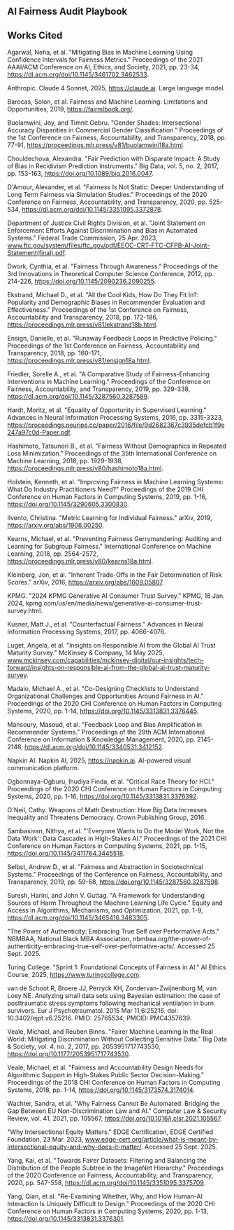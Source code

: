 ## AI Fairness Audit Playbook 

## Works Cited ##

Agarwal, Neha, et al. "Mitigating Bias in Machine Learning Using Confidence Intervals for Fairness Metrics." Proceedings of the 2021 AAAI/ACM Conference on AI, Ethics, and Society, 2021, pp. 23-34, https://dl.acm.org/doi/10.1145/3461702.3462533.

Anthropic. Claude 4 Sonnet, 2025, https://claude.ai. Large language model.

Barocas, Solon, et al. Fairness and Machine Learning: Limitations and Opportunities, 2019, https://fairmlbook.org/.

Buolamwini, Joy, and Timnit Gebru. "Gender Shades: Intersectional Accuracy Disparities in Commercial Gender Classification." Proceedings of the 1st Conference on Fairness, Accountability, and Transparency, 2018, pp. 77-91, https://proceedings.mlr.press/v81/buolamwini18a.html.

Chouldechova, Alexandra. "Fair Prediction with Disparate Impact: A Study of Bias in Recidivism Prediction Instruments." Big Data, vol. 5, no. 2, 2017, pp. 153-163, https://doi.org/10.1089/big.2016.0047.

D'Amour, Alexander, et al. "Fairness Is Not Static: Deeper Understanding of Long Term Fairness via Simulation Studies." Proceedings of the 2020 Conference on Fairness, Accountability, and Transparency, 2020, pp. 525-534, https://dl.acm.org/doi/10.1145/3351095.3372878.

Department of Justice Civil Rights Division, et al. "Joint Statement on Enforcement Efforts Against Discrimination and Bias in Automated Systems." Federal Trade Commission, 25 Apr. 2023, www.ftc.gov/system/files/ftc_gov/pdf/EEOC-CRT-FTC-CFPB-AI-Joint-Statement(final).pdf.

Dwork, Cynthia, et al. "Fairness Through Awareness." Proceedings of the 3rd Innovations in Theoretical Computer Science Conference, 2012, pp. 214-226, https://doi.org/10.1145/2090236.2090255.

Ekstrand, Michael D., et al. "All the Cool Kids, How Do They Fit In?: Popularity and Demographic Biases in Recommender Evaluation and Effectiveness." Proceedings of the 1st Conference on Fairness, Accountability and Transparency, 2018, pp. 172-186, https://proceedings.mlr.press/v81/ekstrand18b.html.

Ensign, Danielle, et al. "Runaway Feedback Loops in Predictive Policing." Proceedings of the 1st Conference on Fairness, Accountability and Transparency, 2018, pp. 160-171, https://proceedings.mlr.press/v81/ensign18a.html.

Friedler, Sorelle A., et al. "A Comparative Study of Fairness-Enhancing Interventions in Machine Learning." Proceedings of the Conference on Fairness, Accountability, and Transparency, 2019, pp. 329-338, https://dl.acm.org/doi/10.1145/3287560.3287589.

Hardt, Moritz, et al. "Equality of Opportunity in Supervised Learning." Advances in Neural Information Processing Systems, 2016, pp. 3315-3323, https://proceedings.neurips.cc/paper/2016/file/9d2682367c3935defcb1f9e247a97c0d-Paper.pdf.

Hashimoto, Tatsunori B., et al. "Fairness Without Demographics in Repeated Loss Minimization." Proceedings of the 35th International Conference on Machine Learning, 2018, pp. 1929-1938, https://proceedings.mlr.press/v80/hashimoto18a.html.

Holstein, Kenneth, et al. "Improving Fairness in Machine Learning Systems: What Do Industry Practitioners Need?" Proceedings of the 2019 CHI Conference on Human Factors in Computing Systems, 2019, pp. 1-16, https://doi.org/10.1145/3290605.3300830.

Ilvento, Christina. "Metric Learning for Individual Fairness." arXiv, 2019, https://arxiv.org/abs/1906.00250.

Kearns, Michael, et al. "Preventing Fairness Gerrymandering: Auditing and Learning for Subgroup Fairness." International Conference on Machine Learning, 2018, pp. 2564-2572, https://proceedings.mlr.press/v80/kearns18a.html.

Kleinberg, Jon, et al. "Inherent Trade-Offs in the Fair Determination of Risk Scores." arXiv, 2016, https://arxiv.org/abs/1609.05807.

KPMG. "2024 KPMG Generative AI Consumer Trust Survey." KPMG, 18 Jan. 2024, kpmg.com/us/en/media/news/generative-ai-consumer-trust-survey.html.

Kusner, Matt J., et al. "Counterfactual Fairness." Advances in Neural Information Processing Systems, 2017, pp. 4066-4076.

Luget, Angela, et al. "Insights on Responsible AI from the Global AI Trust Maturity Survey." McKinsey & Company, 14 May 2025, www.mckinsey.com/capabilities/mckinsey-digital/our-insights/tech-forward/insights-on-responsible-ai-from-the-global-ai-trust-maturity-survey.

Madaio, Michael A., et al. "Co-Designing Checklists to Understand Organizational Challenges and Opportunities Around Fairness in AI." Proceedings of the 2020 CHI Conference on Human Factors in Computing Systems, 2020, pp. 1-14, https://doi.org/10.1145/3313831.3376445.

Mansoury, Masoud, et al. "Feedback Loop and Bias Amplification in Recommender Systems." Proceedings of the 29th ACM International Conference on Information & Knowledge Management, 2020, pp. 2145-2148, https://dl.acm.org/doi/10.1145/3340531.3412152.

Napkin AI. Napkin AI, 2025, https://napkin.ai. AI-powered visual communication platform.

Ogbonnaya-Ogburu, Ihudiya Finda, et al. "Critical Race Theory for HCI." Proceedings of the 2020 CHI Conference on Human Factors in Computing Systems, 2020, pp. 1-16, https://doi.org/10.1145/3313831.3376392.

O'Neil, Cathy. Weapons of Math Destruction: How Big Data Increases Inequality and Threatens Democracy. Crown Publishing Group, 2016.

Sambasivan, Nithya, et al. "'Everyone Wants to Do the Model Work, Not the Data Work': Data Cascades in High-Stakes AI." Proceedings of the 2021 CHI Conference on Human Factors in Computing Systems, 2021, pp. 1-15, https://doi.org/10.1145/3411764.3445518.

Selbst, Andrew D., et al. "Fairness and Abstraction in Sociotechnical Systems." Proceedings of the Conference on Fairness, Accountability, and Transparency, 2019, pp. 59-68, https://doi.org/10.1145/3287560.3287598.

Suresh, Harini, and John V. Guttag. "A Framework for Understanding Sources of Harm Throughout the Machine Learning Life Cycle." Equity and Access in Algorithms, Mechanisms, and Optimization, 2021, pp. 1-9, https://dl.acm.org/doi/10.1145/3465416.3483305.

"The Power of Authenticity: Embracing True Self over Performative Acts." NBMBAA, National Black MBA Association, nbmbaa.org/the-power-of-authenticity-embracing-true-self-over-performative-acts/. Accessed 25 Sept. 2025.

Turing College. "Sprint 1: Foundational Concepts of Fairness in AI." AI Ethics Course, 2025, https://www.turingcollege.com.

van de Schoot R, Broere JJ, Perryck KH, Zondervan-Zwijnenburg M, van Loey NE. Analyzing small data sets using Bayesian estimation: the case of posttraumatic stress symptoms following mechanical ventilation in burn survivors. Eur J Psychotraumatol. 2015 Mar 11;6:25216. doi: 10.3402/ejpt.v6.25216. PMID: 25765534; PMCID: PMC4357639.

Veale, Michael, and Reuben Binns. "Fairer Machine Learning in the Real World: Mitigating Discrimination Without Collecting Sensitive Data." Big Data & Society, vol. 4, no. 2, 2017, pp. 2053951717743530, https://doi.org/10.1177/2053951717743530.

Veale, Michael, et al. "Fairness and Accountability Design Needs for Algorithmic Support in High-Stakes Public Sector Decision-Making." Proceedings of the 2018 CHI Conference on Human Factors in Computing Systems, 2018, pp. 1-14, https://doi.org/10.1145/3173574.3174014.

Wachter, Sandra, et al. "Why Fairness Cannot Be Automated: Bridging the Gap Between EU Non-Discrimination Law and AI." Computer Law & Security Review, vol. 41, 2021, pp. 105567, https://doi.org/10.1016/j.clsr.2021.105567.

"Why Intersectional Equity Matters." EDGE Certification, EDGE Certified Foundation, 23 Mar. 2023, www.edge-cert.org/article/what-is-meant-by-intersectional-equity-and-why-does-it-matter/. Accessed 25 Sept. 2025.

Yang, Kai, et al. "Towards Fairer Datasets: Filtering and Balancing the Distribution of the People Subtree in the ImageNet Hierarchy." Proceedings of the 2020 Conference on Fairness, Accountability, and Transparency, 2020, pp. 547-558, https://dl.acm.org/doi/10.1145/3351095.3375709.

Yang, Qian, et al. "Re-Examining Whether, Why, and How Human-AI Interaction Is Uniquely Difficult to Design." Proceedings of the 2020 CHI Conference on Human Factors in Computing Systems, 2020, pp. 1-13, https://doi.org/10.1145/3313831.3376301.
